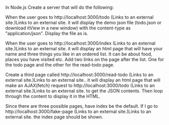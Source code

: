 In Node.js Create a server that will do the following:

When the user goes to http://localhost:3000/todo (Links to an external site.)Links to an external site. it will display the demo json file (todo.json or download itView in a new window) with the content-type as "application/json". Display the file as is.

When the user goes to http://localhost:3000/index (Links to an external site.)Links to an external site. it will display an html page that will have your name and three things you like in an ordered list. It can be about food, places you have visited etc. Add two links on the page after the list. One for the todo page and the other for the read-todo page.

Create a third page called http://localhost:3000/read-todo (Links to an external site.)Links to an external site.. it will display an html page that will make an AJAX(fetch) request to http://localhost:3000/todo (Links to an external site.)Links to an external site. to get the JSON contents. Then loop through the content to display it in the HTML.

Since there are three possible pages, have index be the default. If I go to http://localhost:3000/fake-page (Links to an external site.)Links to an external site. the index page should be shown.
